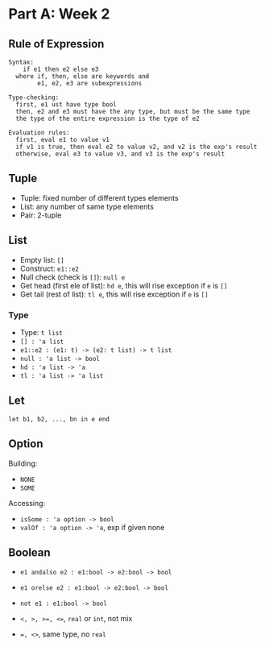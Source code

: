 # Part A: Week 2

## Rule of Expression

```
Syntax:
    if e1 then e2 else e3
  where if, then, else are keywords and
        e1, e2, e3 are subexpressions

Type-checking:
  first, e1 ust have type bool
  then, e2 and e3 must have the any type, but must be the same type
  the type of the entire expression is the type of e2

Evaluation rules:
  first, eval e1 to value v1
  if v1 is true, then eval e2 to value v2, and v2 is the exp's result
  otherwise, eval e3 to value v3, and v3 is the exp's result
```

## Tuple

- Tuple: fixed number of different types elements
- List: any number of same type elements
- Pair: 2-tuple

## List

- Empty list: `[]`
- Construct: `e1::e2`
- Null check (check is `[]`): `null e`
- Get head (first ele of list): `hd e`, this will rise exception if `e` is `[]`
- Get tail (rest of list): `tl e`, this will rise exception if `e` is `[]`

### Type

- Type: `t list`
- `[] : 'a list`
- `e1::e2 : (e1: t) -> (e2: t list) -> t list`
- `null : 'a list -> bool`
- `hd : 'a list -> 'a`
- `tl : 'a list -> 'a list`

## Let

`let b1, b2, ..., bn in e end`

## Option

Building:
- `NONE`
- `SOME`

Accessing:
- `isSome : 'a option -> bool`
- `valOf : 'a option -> 'a`, exp if given none

## Boolean

- `e1 andalso e2 : e1:bool -> e2:bool -> bool`
- `e1 orelse e2 : e1:bool -> e2:bool -> bool`
- `not e1 : e1:bool -> bool`

- `<, >, >=, <=`, `real` or `int`, not mix
- `=, <>`, same type, no `real`